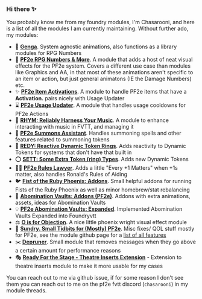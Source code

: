 ### Hi there ✨
You probably know me from my foundry modules, I'm Chasarooni, and here is a list of all the modules I am currently maintaining. Without further ado, my modules:

- 📜 [**Genga**](https://foundryvtt.com/packages/genga). System agnostic animations, also functions as a library modules for RPG Numbers
- 🐉 [**PF2e RPG Numbers & More**](https://foundryvtt.com/packages/pf2e-rpg-numbers). A module that adds a host of neat visual effects for the PF2e system. Covers a different use case than modules like Graphics and AA, in that most of these animations aren't specific to an item or action, but just general animatons (IE the Damage Numbers) etc.
- ✨ [**PF2e Item Activations**](https://foundryvtt.com/packages/pf2e-item-activations). A module to handle PF2e items that have a **Activation.** pairs nicely with Usage Updater
- ⌛ [**PF2e Usage Updater**](https://foundryvtt.com/packages/pf2e-usage-updater). A module that handles usage cooldowns for PF2e Actions
- 🎼 [**RHYM: Reliably Harness Your Music**](https://foundryvtt.com/packages/rhym). A module to enhance interacting with music in FVTT, and managing it
- 🐇 [**PF2e Summons Assistant**](https://foundryvtt.com/packages/pf2e-summons-assistant). Handles summoning spells and other features related to summoning tokens
- 💍 [**REDY: Reactive Dynamic Token Rings**](https://foundryvtt.com/packages/pf2e-reactive-token-ring). Adds reactivity to Dynamic Tokens for systems that don't have that built in
- ⭕ [**SETT: Some Extra Token (ring) Types**](https://foundryvtt.com/packages/more-dynamic-token-rings). Adds new Dynamic Tokens
- 👨‍⚖️ [**PF2e Rules Lawyer**](https://foundryvtt.com/packages/pf2e-rules-lawyer). Adds a little "Every +1 Matters" when +1s matter, also handles Ronald's Rules of Aiding
- 🐦 [**Fist of the Ruby Phoenix: Addons**](https://foundryvtt.com/packages/fist-of-the-ruby-phoenix-addons). Small helpful addons for running Fists of the Ruby Phoenix as well as minor homebrew/stat rebalancing
- 🗼 [**Abomination Vaults: Addons (PF2e)**](https://foundryvtt.com/packages/abomination-vaults-addons). Addons with extra animations, assets, ideas for Abomination Vaults
- 💡 [**PF2e Abomination Vaults: Expanded**](https://foundryvtt.com/packages/pf2e-abomination-vaults-expanded). Implemented Abomination Vaults Expanded into Foundryvtt
- ⚖️ [**O is for Objection**](https://foundryvtt.com/packages/objection). A nice little phoenix wright visual effect module
- 🧰 [**Sundry. Small Tidbits for (Mostly) PF2e**](https://foundryvtt.com/packages/sundry). Misc fixes/ QOL stuff mostly for PF2e, see the module github page for a [list of all features](https://github.com/ChasarooniZ/sundry/blob/main/README.md#features)
- ✂️ [**Depruner**](https://foundryvtt.com/packages/depruner-chat-message-remover). Small module that removes messages when they go above a certain amount for performance reasons
- 🎭 [**Ready For the Stage - Theatre Inserts Extension**](https://foundryvtt.com/packages/ready-for-the-stage) - Extension to theatre inserts module to make it more usable for my cases

You can reach out to me via github issue, if for some reason I don't see them you can reach out to me on the pf2e fvtt discord (`chasarooni`) in my module threads.

<!--
**ChasarooniZ/ChasarooniZ** is a ✨ _special_ ✨ repository because its `README.md` (this file) appears on your GitHub profile.

Here are some ideas to get you started:

- 🔭 I’m currently working on ...
- 🌱 I’m currently learning ...
- 👯 I’m looking to collaborate on ...
- 🤔 I’m looking for help with ...
- 💬 Ask me about ...
- 📫 How to reach me: ...
- 😄 Pronouns: ...
- ⚡ Fun fact: ...
-->
